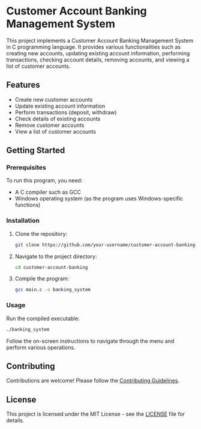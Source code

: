 # Customer Account Banking Management System

This project implements a Customer Account Banking Management System in C programming language. It provides various functionalities such as creating new accounts, updating existing account information, performing transactions, checking account details, removing accounts, and viewing a list of customer accounts.

## Features

- Create new customer accounts
- Update existing account information
- Perform transactions (deposit, withdraw)
- Check details of existing accounts
- Remove customer accounts
- View a list of customer accounts

## Getting Started

### Prerequisites

To run this program, you need:

- A C compiler such as GCC
- Windows operating system (as the program uses Windows-specific functions)

### Installation

1. Clone the repository:

   ```bash
   git clone https://github.com/your-username/customer-account-banking.git
   ```

2. Navigate to the project directory:

   ```bash
   cd customer-account-banking
   ```

3. Compile the program:

   ```bash
   gcc main.c -o banking_system
   ```

### Usage

Run the compiled executable:

```bash
./banking_system
```

Follow the on-screen instructions to navigate through the menu and perform various operations.

## Contributing

Contributions are welcome! Please follow the [Contributing Guidelines](CONTRIBUTING.md).

## License

This project is licensed under the MIT License - see the [LICENSE](LICENSE) file for details.

